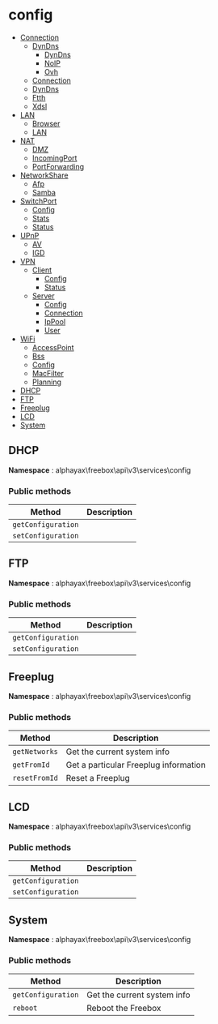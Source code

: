 # config

- [Connection](./Connection/Connection.md)
  - [DynDns](./Connection/DynDns/DynDns.md)
    - [DynDns](Connection/DynDns/DynDns.md#DynDns)
    - [NoIP](Connection/DynDns/DynDns.md#NoIP)
    - [Ovh](Connection/DynDns/DynDns.md#Ovh)
  - [Connection](Connection/Connection.md#Connection)
  - [DynDns](Connection/Connection.md#DynDns)
  - [Ftth](Connection/Connection.md#Ftth)
  - [Xdsl](Connection/Connection.md#Xdsl)
- [LAN](./LAN/LAN.md)
  - [Browser](LAN/LAN.md#Browser)
  - [LAN](LAN/LAN.md#LAN)
- [NAT](./NAT/NAT.md)
  - [DMZ](NAT/NAT.md#DMZ)
  - [IncomingPort](NAT/NAT.md#IncomingPort)
  - [PortForwarding](NAT/NAT.md#PortForwarding)
- [NetworkShare](./NetworkShare/NetworkShare.md)
  - [Afp](NetworkShare/NetworkShare.md#Afp)
  - [Samba](NetworkShare/NetworkShare.md#Samba)
- [SwitchPort](./SwitchPort/SwitchPort.md)
  - [Config](SwitchPort/SwitchPort.md#Config)
  - [Stats](SwitchPort/SwitchPort.md#Stats)
  - [Status](SwitchPort/SwitchPort.md#Status)
- [UPnP](./UPnP/UPnP.md)
  - [AV](UPnP/UPnP.md#AV)
  - [IGD](UPnP/UPnP.md#IGD)
- [VPN](./VPN/VPN.md)
  - [Client](./VPN/Client/Client.md)
    - [Config](VPN/Client/Client.md#Config)
    - [Status](VPN/Client/Client.md#Status)
  - [Server](./VPN/Server/Server.md)
    - [Config](VPN/Server/Server.md#Config)
    - [Connection](VPN/Server/Server.md#Connection)
    - [IpPool](VPN/Server/Server.md#IpPool)
    - [User](VPN/Server/Server.md#User)
- [WiFi](./WiFi/WiFi.md)
  - [AccessPoint](WiFi/WiFi.md#AccessPoint)
  - [Bss](WiFi/WiFi.md#Bss)
  - [Config](WiFi/WiFi.md#Config)
  - [MacFilter](WiFi/WiFi.md#MacFilter)
  - [Planning](WiFi/WiFi.md#Planning)
- [DHCP](config.md#DHCP)
- [FTP](config.md#FTP)
- [Freeplug](config.md#Freeplug)
- [LCD](config.md#LCD)
- [System](config.md#System)


<a name="DHCP"></a>
## DHCP

**Namespace**  : alphayax\freebox\api\v3\services\config

### Public methods

| Method | Description |
|---|---|
| `getConfiguration` |  | 
| `setConfiguration` |  | 

<a name="FTP"></a>
## FTP

**Namespace**  : alphayax\freebox\api\v3\services\config

### Public methods

| Method | Description |
|---|---|
| `getConfiguration` |  | 
| `setConfiguration` |  | 

<a name="Freeplug"></a>
## Freeplug

**Namespace**  : alphayax\freebox\api\v3\services\config

### Public methods

| Method | Description |
|---|---|
| `getNetworks` | Get the current system info | 
| `getFromId` | Get a particular Freeplug information | 
| `resetFromId` | Reset a Freeplug | 

<a name="LCD"></a>
## LCD

**Namespace**  : alphayax\freebox\api\v3\services\config

### Public methods

| Method | Description |
|---|---|
| `getConfiguration` |  | 
| `setConfiguration` |  | 

<a name="System"></a>
## System

**Namespace**  : alphayax\freebox\api\v3\services\config

### Public methods

| Method | Description |
|---|---|
| `getConfiguration` | Get the current system info | 
| `reboot` | Reboot the Freebox | 
